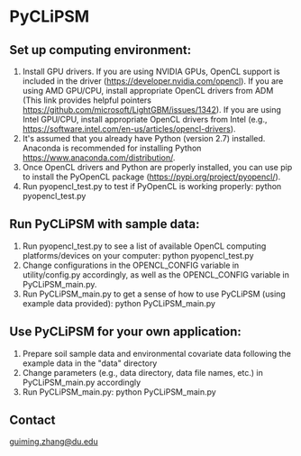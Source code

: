# PyCLiPSM

## Set up computing environment:
1. Install GPU drivers. If you are using NVIDIA GPUs, OpenCL support is included in the driver (https://developer.nvidia.com/opencl). If you are using AMD GPU/CPU, install appropriate OpenCL drivers from ADM (This link provides helpful pointers https://github.com/microsoft/LightGBM/issues/1342). If you are using Intel GPU/CPU, install appropriate OpenCL drivers from Intel (e.g., https://software.intel.com/en-us/articles/opencl-drivers).    
2. It's assumed that you already have Python (version 2.7) installed. Anaconda is recommended for installing Python https://www.anaconda.com/distribution/. 
3. Once OpenCL drivers and Python are properly installed, you can use pip to install the PyOpenCL package (https://pypi.org/project/pyopencl/). 
4. Run pyopencl_test.py to test if PyOpenCL is working properly: python pyopencl_test.py

## Run PyCLiPSM with sample data:
1. Run pyopencl_test.py to see a list of available OpenCL computing platforms/devices on your computer: python pyopencl_test.py
2. Change configurations in the OPENCL_CONFIG variable in utility/config.py accordingly, as well as the OPENCL_CONFIG variable in PyCLiPSM_main.py.
3. Run PyCLiPSM_main.py to get a sense of how to use PyCLiPSM (using example data provided): python PyCLiPSM_main.py

## Use PyCLiPSM for your own application:
1. Prepare soil sample data and environmental covariate data following the example data in the "data" directory
2. Change parameters (e.g., data directory, data file names, etc.) in PyCLiPSM_main.py accordingly
3. Run PyCLiPSM_main.py: python PyCLiPSM_main.py

## Contact
guiming.zhang@du.edu
